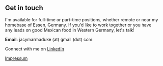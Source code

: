 ## Get in touch

I'm available for full-time or part-time positions, whether remote or near my homebase of Essen, Germany. If you'd like to work together or you have any leads on good Mexican food in Western Germany, let's talk!

**Email**: jacymarmaduke (at) gmail (dot) com

Connect with me on [LinkedIn](https://www.linkedin.com/in/jacy-marmaduke-69207935/)

[Impressum](https://jacymarmaduke.github.io/impressum)
